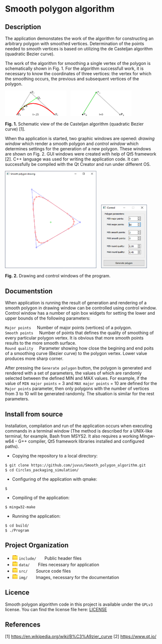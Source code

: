 # Smooth polygon algorithm
## Description
The application demonstates the work of the algorithm for constructing an arbitrary polygon with smoothed vertices. Determination of the points needed to smooth vertices is based on utilizing the de Casteljan algorithm (quadratic Bezier curve). 

The work of the algorithm for smoothing a single vertex of the polygon is schematically shown in Fig. 1. For the algorithm successfull work, it is necessary to know the coordinates of three vertices: the vertex for which the smoothing occurs, the previous and subsequent vertices of the polygon.  

<img src="/img/curve.png" alt="Curve.png" width=40%>&nbsp;&nbsp;&nbsp;
<img src="/img/curve_animation.gif" alt="Curve animation.gif" width=40%>&nbsp;&nbsp;&nbsp;

**Fig. 1.** Schematic view of the de Casteljan algorithm (quadratic Bezier curve) [1].

When tha application is started, two graphic windows are opened: *drawing window* which render a smooth polygon and *control window* which determines settings for the generation of a new polygon. These windows are shown on Fig. 2. GUI windows were created with help of Qt5 framework [2]. C++ language was used for writing the application code. It can successfully be compiled with the Qt Creator and run under different OS.

<img src="/img/drawing_window.png" alt="Drawing window.png" width=60%>&nbsp;&nbsp;&nbsp;
<img src="/img/control_window.png" alt="Control window.png" width=30%>&nbsp;&nbsp;&nbsp;

**Fig. 2.** Drawing and control windows of the program.

## Documentstion
When application is running the result of generation and rendering of a smooth polygon in drawing window can be controlled using control window. Control window has a number of spin box widgets for setting the lower and upper bounds of the following parameters:

`Major points`&nbsp;&nbsp;&nbsp;&nbsp;&nbsp;Number of major points (vertices) of a polygon.<br>
`Smooth points`&nbsp;&nbsp;&nbsp;&nbsp;&nbsp;Number of points that defines the quality of smoothing of every particular polygon vertex. It is obvious that more smooth points results to the more smooth surface.<br>
`Round quality`&nbsp;&nbsp;&nbsp;&nbsp;&nbsp;Parameter showing how close the begining and end poits of a smoothing curve (Bezier curve) to the polygon vertex. Lower value produces more sharp corner.<br>

After pressing the `Generate polygon` button, the polygon is generated and rendered with a set of parameters, the values of which are randomly selected between the defined MIN and MAX values. For example, if the value of `MIN major points` = 3 and `MAX major points` = 10 are defined for the `Major points` parameter, then only polygons with the number of vertices from 3 to 10 will be generated randomly. The situation is similar for the rest parameters.

## Install from source
Installation, compilation and run of the application occurs when executing commands in a terminal window (The method is described for a UNIX-like terminal, for example, Bash from MSYS2. It also requires a working Mingw-w64 - G++ compiler, Qt5 framework libraries installed and configured paths).

-	Copying the repository to a local directory:
```
$ git clone https://github.com/juvus/Smooth_polygon_algorithm.git
$ cd Circles_packaging_simulation/
```
-	Configuring of the application with qmake:
```
$ 
```


-	Compiling of the application:
```
$ mingw32-make
```
-	Running the application:
```
$ cd build/
$ ./Program
```

## Project Organization
- <img src="/img/folder.png" alt="folder" width=18px> `include/` &nbsp;&nbsp;&nbsp;&nbsp;&nbsp; Public header files
- <img src="/img/folder.png" alt="folder" width=18px> `data/` &nbsp;&nbsp;&nbsp;&nbsp;&nbsp; Files necessary for application
- <img src="/img/folder.png" alt="folder" width=18px> `src/` &nbsp;&nbsp;&nbsp;&nbsp;&nbsp; Source code files
- <img src="/img/folder.png" alt="folder" width=18px> `img/` &nbsp;&nbsp;&nbsp;&nbsp;&nbsp; Images, necessary for the documentation
















## Licence
Smooth polygon algorithm code in this project is available under the `GPLv3` license. You can find the license file here: [LICENSE](/LICENSE)

## References
[1] https://en.wikipedia.org/wiki/B%C3%A9zier_curve
[2] https://www.qt.io/

